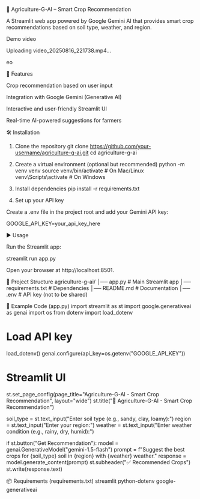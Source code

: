 🌱 Agriculture-G-AI – Smart Crop Recommendation

A Streamlit web app powered by Google Gemini AI that provides smart crop recommendations based on soil type, weather, and region.

Demo video

Uploading video_20250816_221738.mp4…

eo 

🚀 Features

Crop recommendation based on user input

Integration with Google Gemini (Generative AI)

Interactive and user-friendly Streamlit UI

Real-time AI-powered suggestions for farmers

🛠️ Installation
1. Clone the repository
git clone https://github.com/your-username/agriculture-g-ai.git
cd agriculture-g-ai

2. Create a virtual environment (optional but recommended)
python -m venv venv
source venv/bin/activate   # On Mac/Linux
venv\Scripts\activate      # On Windows

3. Install dependencies
pip install -r requirements.txt

4. Set up your API key

Create a .env file in the project root and add your Gemini API key:

GOOGLE_API_KEY=your_api_key_here

▶️ Usage

Run the Streamlit app:

streamlit run app.py


Open your browser at http://localhost:8501.

📂 Project Structure
agriculture-g-ai/
│── app.py               # Main Streamlit app
│── requirements.txt     # Dependencies
│── README.md            # Documentation
│── .env                 # API key (not to be shared)

📜 Example Code (app.py)
import streamlit as st
import google.generativeai as genai
import os
from dotenv import load_dotenv

# Load API key
load_dotenv()
genai.configure(api_key=os.getenv("GOOGLE_API_KEY"))

# Streamlit UI
st.set_page_config(page_title="Agriculture-G-AI - Smart Crop Recommendation", layout="wide")
st.title("🌱 Agriculture-G-AI - Smart Crop Recommendation")

soil_type = st.text_input("Enter soil type (e.g., sandy, clay, loamy):")
region = st.text_input("Enter your region:")
weather = st.text_input("Enter weather condition (e.g., rainy, dry, humid):")

if st.button("Get Recommendation"):
    model = genai.GenerativeModel("gemini-1.5-flash")
    prompt = f"Suggest the best crops for {soil_type} soil in {region} with {weather} weather."
    response = model.generate_content(prompt)
    st.subheader("✅ Recommended Crops")
    st.write(response.text)

📦 Requirements (requirements.txt)
streamlit
python-dotenv
google-generativeai
